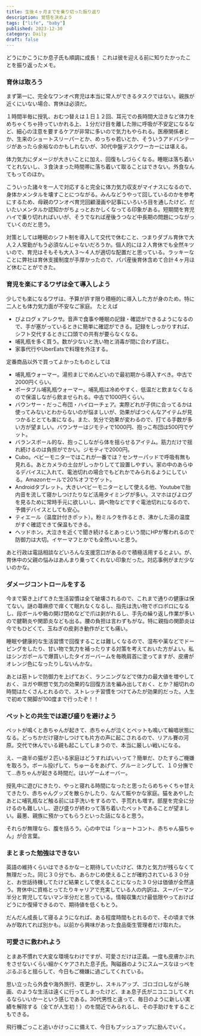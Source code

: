```yaml
---
title: 生後４ヶ月までを乗り切った振り返り
description: 覚悟を決めよう
tags: ["life", "baby"]
published: 2023-12-30
category: Daily
draft: false
---
```


どうにかこうにか息子氏も順調に成長！
これは彼を迎える前に知りたかったことを振り返ったメモ。

### 育休は取ろう

まず第一に、完全なワンオペ育児は本当に常人ができるタスクではない。親族が近くにいない場合、育休は必須だ。

１時間半毎に授乳、おむつ替えは１日１２回、耳元での長時間大泣きなど体力をめちゃくちゃ持っていかれる上、１分だけ目を離した隙に呼吸が不安定になるなど、細心の注意を要するケアが非常に多いので気力もやられる。医療関係者とか、生来のショートスリーパーとか、めっちゃ若いとか、そういうアドバンテージがあったら余裕なのかもしれないが、30代中盤デスクワーカーには堪える。

体力気力にダメージが大きいことに加え、回復もしづらくなる。睡眠は落ち着いてとれないし、３食決まった時間帯に落ち着いて取ることはできない。外食なんてもってのほか。

こういった諸々を一人で対応すると完全に体力気力収支がマイナスになるので、身体かメンタルを壊すことにつながる。みんなどうやって回しているのかを参考にするため、母親のワンオペ育児回顧漫画や記事にいろいろ目を通したけど、だいたいメンタルか認知かがちょっとおかしくなってる印象がある。短期間を育児ハイで乗り切れればいいが、そうでなれば産後うつなど中長期の問題につながっていくのだと思う。

対策としては睡眠のシフト制を導入して交代で休むこと、つまりダブル育休で大人２人常勤がもう必須なんじゃないだろうか。個人的には２人育休でも全然キツいので、育児はそもそも大人３〜４人が適切な配置だと思っている。ラッキーなことに弊社は育休支援制度が手厚かったので、パパ産後育休含めて合計４ヶ月ほど休むことができた。

### 育児を楽にするワザは全て導入しよう

少しでも楽になるワザは、予算が許す限り積極的に導入した方が身のため。特に二人とも体力気力面が不安なご家庭。
たとえば

- ぴよログ x アレクサ。音声で食事や睡眠の記録・確認ができるようになるので、手が塞がっているときに簡単に確認ができる。記録をしっかりすれば、シフト交代するときに口頭での共有が要らなくなる。
- 哺乳瓶を多く買う。数が少ないと洗い物と消毒が間に合わず詰む。
- 家事代行やUberEatsで料理を外注する。

定番商品以外で買ってよかったものとしては

- 哺乳瓶ウォーマー。湯煎まじでめんどいので最初期から導入すべき。中古で2000円くらい。
- ポータブル哺乳瓶ウォーマー。哺乳瓶は冷めやすく、低温だと飲まなくなるので保温しながら飲ませられる。中古で1000円くらい。
- バウンサー・だっこ布団・ハイローチェア。実際どれが子供に合ってるかは使ってみないとわからないのが悩ましいが、効果がばつぐんなアイテムが見つかるととても楽になる。また、気分で効果が変わるので、打てる手数が多い方が望ましい。バウンサーはジモティで1000円、抱っこ布団は500円でゲット。
- バランスボール的な、抱っこしながら体を揺らせるアイテム。筋力だけで揺れ続けるのは負担がでかい。ジモティで2000円。
- Cubo。ベビーモニターではこれが一番では？センサーパッドで呼吸有無も見れる。あとカメラの土台がしっかりしてて設置しやすい。家の中のあらゆるデバイスに入れて、電池切れの場合でもどれかでみられるようにしている。Amazonセールで20%オフでゲット。
- Androidタブレット。大きいベビーモニターとして使える他、Youtubeで胎内音を流して寝かしつけたりなど活用タイミングが多い。スマホはぴよログを見るために常時手元に欲しいし、調べ物などですぐ電池切れになるので、予備デバイスとしても安心。
- ティエール（温度計付きポット）。粉ミルクを作るとき、沸かした湯の温度がすぐ確認できて保温もできる。
- ヘッドホン。大泣きを近くで聞き続けるとあっという間にHPが奪われるので防御力は大切。イヤーマフとかでも全然いいと思う。

あと行政は電話相談などいろんな支援窓口があるので積極活用するとよい。が、育休中の父親の悩みはあんまり乗ってくれない印象だった。対応事例がまだ少ないのかな。

### ダメージコントロールをする

今まで築き上げてきた生活習慣は全て破壊されるので、これまで通りの健康は保てない。謎の蕁麻疹で痒くて眠れなくなるし、指先は洗い物でボロボロになるし、段ボールや箱の開け閉めなどで爪は剥がれるし、手先の繰り返し作業が多いので腱鞘炎や関節炎なども出る。腰の負担は言わずもがな。特に親指の関節炎は今でもひどくて、玉ねぎの皮剥き動作がとても痛い。

睡眠や健康的な生活習慣で回復することは難しくなるので、湿布や薬などでドーピングをしたり、甘い物で気力を補ったりする対策を考えておいた方がよい。私はシンガポールで爆買いしたタイガーバームを毎晩肩首に塗ってますが、皮膚がオレンジ色になったりしないんかな。

あとは筋トレで防御力を上げておく、ランニングなどで体力の最大値を増やしておく、ヨガや瞑想で気力の効果的な回復方法を編み出しておく、とか？細切れの時間はたくさんとれるので、ストレッチ習慣をつけてみたが効果的だった。人生で初めて開脚が100度まで行ったぞ！！

### ペットとの共生では遊び盛りを避けよう

ペットが鳴くと赤ちゃんが起きて、赤ちゃんが泣くとペットも鳴いて輪唱状態になる。どっちかだけ寝かしつけても片方の声に起こされるので、リアル賽の河原。交代で休んでいる親も起こしてしまうので、本当に厳しい戦いになる。

え、一歳半の猫が２匹いる家庭はどうすればいいって？簡単だ、ひたすらご機嫌を取ろう。ボール投げして、ちゅーるをあげて、グルーミングして、１０分撫でて…赤ちゃんが起きる時間だ。はいゲームオーバー。

授乳中に遊びにきたり、やっと寝れる時間になったと思ったらめちゃくちゃ甘えてきたり、赤ちゃんグッズを散らかしたり、なんて賑やかな家庭。猫をあやしたあとに哺乳瓶など触る前には手洗いをするので、手荒れも増す。部屋を完全に分けるのも難しいし、遊び盛りが終わって落ち着いたペットであることが望ましい。最悪、親族に預かってもらうといった話になると思う。

それらが無理なら、腹を括ろう。心の中では「ショートコント、赤ちゃん猫ちゃん」が合言葉。

### まとまった勉強はできない

英語の維持くらいはできるかなーと期待していたけど、体力と気力が残らなくて無理だった。同じ３０分でも、あらかじめ使えることが確約されている３０分と、お世話待機してたけど結果として使えることになった３０分は価値が全然違う。育休中に資格とってたりキャリアで充実している人の内訳は、スーパーマン半分と育児してないマン半分だと思っている。情報収集だけ最低限やっておけばどうにか復帰できるので、期待値を低くもとう。

だんだん成長して寝るようになれば、ある程度時間もとれるので、その頃まで休みが取れてれば別かも。以前から興味があった食品衛生管理者だけ取れた。

### 可愛さに救われよう

とまあ不慣れで大変な環境なわけですが、可愛さだけは正義。一度も皮膚かぶれをさせないくらい細かくケアされた息子氏。陶磁器のようにスムースなほっぺをぷるぷると揺らして、今日もご機嫌に過ごしてくれている。

思い立ったら外食や海外旅行、夜更かし、スキルアップ、ゴロゴロしながら映画、のような生活は遠くに行ってしまったけど、まぁ息子氏がニコニコしてくれるならいいかーという感じである。30代男性と違って、毎日のように新しい実績を解除する（全てが人生初！）のを間近でみられるし、その手助けをすることもできる。

飛行機ごっこと追いかけっこに備えて、今日もプッシュアップに励んでいく。
